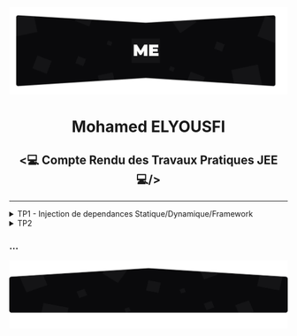 <img src="./github/assets/images/topo_readme.jpg"/>

<h1 align="center">Mohamed ELYOUSFI</h1>

<h2 align="center"><💻 Compte Rendu des Travaux Pratiques JEE💻/></h2>

---

<details>
    <summary>TP1 - Injection de dependances Statique/Dynamique/Framework</summary><br>
    <p>
        On considère le schéma suivant ou les classes sont liées par un couplage faible<br>
        <center><img src="./github/assets/images/TP1/Screenshot_1.png"/></center>
        <pre>Implémentation en java :
- Interface IDao et leurs implémentations :</pre>
        <img src="./github/assets/images/TP1/Screenshot_3.png" />
        <img src="./github/assets/images/TP1/Screenshot_2.png"/>
        <img src="./github/assets/images/TP1/Screenshot_6.png"/>
        <pre>- Interface IMetier et son implémentation :</pre>
        <img src="./github/assets/images/TP1/Screenshot_5.png"/>
        <img src="./github/assets/images/TP1/Screenshot_4.png"/>
        <h3>1- Injection de dependances Statique</h3>
        <img src="./github/assets/images/TP1/Screenshot_7.png"/>
        <pre>Résultat d'exécution :</pre>
        <img src="./github/assets/images/TP1/Screenshot_15_resultat injct stat.png"/>
        <h3>2- Injection de dependances Dynamique</h3>
        <pre>L'injection dynamique et faite à l'aide d'un fichier config.txt qui contient les noms des classes qui vont etre chargé dans la couche presentation</pre>
        <img src="./github/assets/images/TP1/Screenshot_9.png"/>
        <pre>1 : Chargement du fichier config.txt
2 : Lecture des noms complets(package + nom de la classe) des classes existant dans ce fichier
3 : Récuperation des instances de "Class" à partir des noms complet des classes 
4 : L'instanciation des classes(si ces classe ont un constructeur sans paramètre)
5 : Chargement et invocation(injection) du methode "setDao"</pre>
        <img src="./github/assets/images/TP1/Screenshot_8.png"/>
    <h3>2- Injection des dépendances avec Spring</h3>
    </p>
</details>

<details>
    <summary>TP2</summary>
    <br />
    <p align="center">
        Coming soon...
    </p>
</details>

<h3>...</h3>
<img src="./github/assets/images/rodape_readme.jpg" alt="Art for footer readme.md" />

